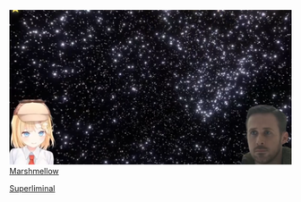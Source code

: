 ![forever in shame](/1600148006215.png)
[Marshmellow](amelia_clips_marshmellow.csv)

[Superliminal](amelia_clips_superliminal.csv)
